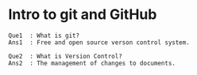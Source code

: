 # Intro to git and GitHub

```
Que1  : What is git?
Ans1  : Free and open source verson control system.

Que2  : What is Version Control?
Ans2  : The management of changes to documents.
```
